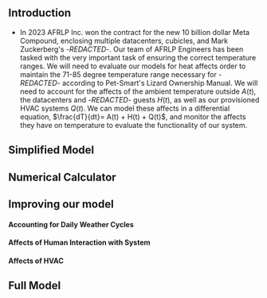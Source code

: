 ## Introduction
* In 2023 AFRLP Inc. won the contract for the new 10 billion dollar Meta Compound, enclosing multiple datacenters, cubicles, and Mark Zuckerberg's -*REDACTED*-. Our team of AFRLP Engineers has been tasked with the very important task of ensuring the correct temperature ranges. We will need to evaluate our models for heat affects order to maintain the 71-85 degree temperature range necessary for -*REDACTED*- according to Pet-Smart's Lizard Ownership Manual. We will need to account for the affects of the ambient temperature outside $A(t)$, the datacenters and -*REDACTED*- guests $H(t)$, as well as our provisioned HVAC systems $Q(t)$. We can model these affects in a differential equation, $\frac{dT}{dt}= A(t) + H(t) + Q(t)$, and monitor the affects they have on temperature to evaluate the functionality of our system. 

## Simplified Model


## Numerical Calculator

## Improving our model

#### Accounting for Daily Weather Cycles

#### Affects of Human Interaction with System
	

#### Affects of HVAC

## Full Model

